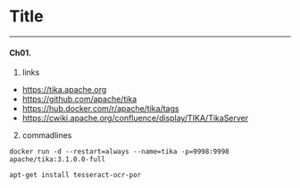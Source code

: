 # Title
---


#### Ch01. 
1. links
- https://tika.apache.org
- https://github.com/apache/tika
- https://hub.docker.com/r/apache/tika/tags
- https://cwiki.apache.org/confluence/display/TIKA/TikaServer

2. commadlines
```
docker run -d --restart=always --name=tika -p=9998:9998 apache/tika:3.1.0.0-full

apt-get install tesseract-ocr-por
```
